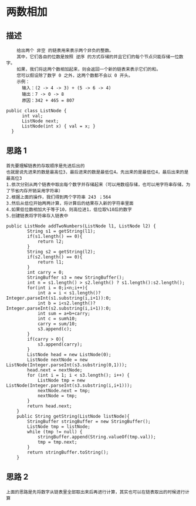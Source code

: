 # 两数相加
## 描述
```
    给出两个 非空 的链表用来表示两个非负的整数。
    其中，它们各自的位数是按照 逆序 的方式存储的并且它们的每个节点只能存储一位数字。
    如果，我们将这两个数相加起来，则会返回一个新的链表来表示它们的和。
    您可以假设除了数字 0 之外，这两个数都不会以 0 开头。
    示例：
      输入：(2 -> 4 -> 3) + (5 -> 6 -> 4)
      输出：7 -> 0 -> 8
      原因：342 + 465 = 807
```
```
public class ListNode {
      int val;
      ListNode next;
      ListNode(int x) { val = x; }
  }
```
## 思路 1
    首先要理解链表的存取顺序是先进后出的
    也就是说先进来的数是最高位3，最后进来的数是最低位4。先出来的是最低位4，最后出来的是最高位3
    1.依次分别从两个链表中取出每个数字并存储起来（可以用数组存储，也可以用字符串存储，为了节省内存开销采用字符串）
    2.根据上面的操作，我们得到两个字符串 243 ；564
    3.然后从低位开始两两计算，将计算后的结果存入新的字符串里面
    4.如果低位数相加大于等于10，则高位进1，低位取%10后的数字
    5.创建链表将字符串存入链表中
```
public ListNode addTwoNumbers(ListNode l1, ListNode l2) {
        String s1 = getString(l1);
        if(s1.length() == 0){
            return l2;
        }
        String s2 = getString(l2);
        if(s2.length() == 0){
            return l1;
        }
        int carry = 0;
        StringBuffer s3 = new StringBuffer();
        int n = s1.length() > s2.length() ? s1.length():s2.length();
        for(int i = 0;i<n;i++){
            int a = i < s1.length()?Integer.parseInt(s1.substring(i,i+1)):0;
            int b = i<s2.length()?Integer.parseInt(s2.substring(i,i+1)):0;
            int sum = a+b+carry;
            int c = sum%10;
            carry = sum/10;
            s3.append(c);
        }
        if(carry > 0){
            s3.append(carry);
        }
        ListNode head = new ListNode(0);
        ListNode nextNode = new ListNode(Integer.parseInt(s3.substring(0,1)));
        head.next = nextNode;
        for (int i = 1; i < s3.length(); i++) {
            ListNode tmp = new ListNode(Integer.parseInt(s3.substring(i,i+1)));
            nextNode.next = tmp;
            nextNode = tmp;
        }
        return head.next;
    }
    public String getString(ListNode listNode){
        StringBuffer stringBuffer = new StringBuffer();
        ListNode tmp = listNode;
        while (tmp != null) {
            stringBuffer.append(String.valueOf(tmp.val));
            tmp = tmp.next;
        }
        return stringBuffer.toString();
    }
```
## 思路 2
    上面的思路是先将数字从链表里全部取出来后再进行计算，其实也可以在链表取出的时候进行计算
        
        
        
                